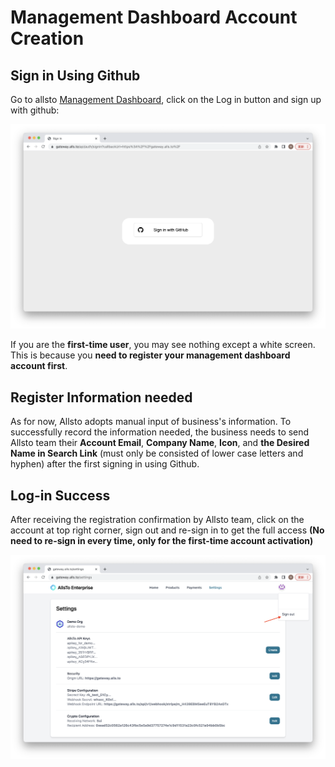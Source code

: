 # Management Dashboard Account Creation

## Sign in Using Github
Go to allsto [Management Dashboard](https://gateway.alls.to), click on the Log in button and sign up with github:

![](./asset/signin_github.png)

If you are the **first-time user**, you may see nothing except a white screen. This is because you **need to register your management dashboard account first**.  

## Register Information needed

As for now, Allsto adopts manual input of business's information. To successfully record the information needed, the business needs to send Allsto team their **Account Email**, **Company Name**, **Icon**, and **the Desired Name in Search Link** (must only be consisted of lower case letters and hyphen) after the first signing in using Github.

## Log-in Success

After receiving the registration confirmation by Allsto team, click on the account at top right corner, sign out and re-sign in to get the full access **(No need to re-sign in every time, only for the first-time account activation)**

![](./asset/sign_out.png)


